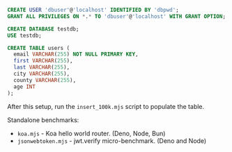 ```sql
CREATE USER 'dbuser'@'localhost' IDENTIFIED BY 'dbpwd';
GRANT ALL PRIVILEGES ON *.* TO 'dbuser'@'localhost' WITH GRANT OPTION;

CREATE DATABASE testdb;
USE testdb;

CREATE TABLE users (
  email VARCHAR(255) NOT NULL PRIMARY KEY,
  first VARCHAR(255),
  last VARCHAR(255),
  city VARCHAR(255),
  county VARCHAR(255),
  age INT
);
```

After this setup, run the `insert_100k.mjs` script to populate the table.

Standalone benchmarks:

- `koa.mjs` - Koa hello world router. (Deno, Node, Bun)
- `jsonwebtoken.mjs` - jwt.verify micro-benchmark. (Deno and Node)
